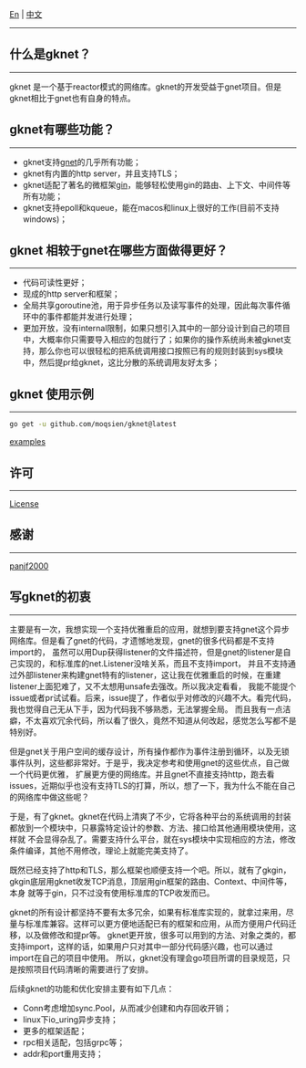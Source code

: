 [En](https://github.com/moqsien/gknet) | [中文](https://github.com/moqsien/gknet/blob/main/docs/ReadMe_CN.md)

---------------------------
## 什么是gknet？

---------------------------
gknet 是一个基于reactor模式的网络库。gknet的开发受益于gnet项目。但是gknet相比于gnet也有自身的特点。

## gknet有哪些功能？
---------------------------
- gknet支持[gnet](https://github.com/panjf2000/gnet)的几乎所有功能；
- gknet有内置的http server，并且支持TLS；
- gknet适配了著名的微框架[gin](https://github.com/gin-gonic/gin)，能够轻松使用gin的路由、上下文、中间件等所有功能；
- gknet支持epoll和kqueue，能在macos和linux上很好的工作(目前不支持windows)；

## gknet 相较于gnet在哪些方面做得更好？
---------------------------
- 代码可读性更好；
- 现成的http server和框架；
- 全局共享goroutine池，用于异步任务以及读写事件的处理，因此每次事件循环中的事件都能并发进行处理；
- 更加开放，没有internal限制，如果只想引入其中的一部分设计到自己的项目中，大概率你只需要导入相应的包就行了；如果你的操作系统尚未被gknet支持，那么你也可以很轻松的把系统调用接口按照已有的规则封装到sys模块中，然后提pr给gknet，这比分散的系统调用友好太多；

## gknet 使用示例
---------------------------
```bash
go get -u github.com/moqsien/gknet@latest
```
[examples](https://github.com/moqsien/gknet/tree/main/examples)

## 许可
---------------------------
[License](https://github.com/moqsien/gknet/blob/main/LICENSE)

## 感谢
---------------------------
[panjf2000](https://github.com/panjf2000)

## 写gknet的初衷
---------------------------
主要是有一次，我想实现一个支持优雅重启的应用，就想到要支持gnet这个异步网络库。但是看了gnet的代码，才遗憾地发现，gnet的很多代码都是不支持import的，
虽然可以用Dup获得listener的文件描述符，但是gnet的listener是自己实现的，和标准库的net.Listener没啥关系，而且不支持import，
并且不支持通过外部listener来构建gnet特有的listener，这让我在优雅重启的时候，在重建listener上面犯难了，又不太想用unsafe去强改。所以我决定看看，
我能不能提个issue或者pr试试看。后来，issue提了，作者似乎对修改的兴趣不大。看完代码，我也觉得自己无从下手，因为代码我不够熟悉，无法掌握全局。
而且我有一点洁癖，不太喜欢冗余代码，所以看了很久，竟然不知道从何改起，感觉怎么写都不是特别好。

但是gnet关于用户空间的缓存设计，所有操作都作为事件注册到循环，以及无锁事件队列，这些都非常好。于是乎，我决定参考和使用gnet的这些优点，自己做一个代码更优雅，
扩展更方便的网络库。并且gnet不直接支持http，跑去看issues，近期似乎也没有支持TLS的打算，所以，想了一下，我为什么不能在自己的网络库中做这些呢？

于是，有了gknet。gknet在代码上清爽了不少，它将各种平台的系统调用的封装都放到一个模块中，只暴露特定设计的参数、方法、接口给其他通用模块使用，这样就
不会显得杂乱了。需要支持什么平台，就在sys模块中实现相应的方法，修改条件编译，其他不用修改，理论上就能完美支持了。

既然已经支持了http和TLS，那么框架也顺便支持一个吧。所以，就有了gkgin，gkgin底层用gknet收发TCP消息，顶层用gin框架的路由、Context、中间件等，本身
就等于gin，只不过没有使用标准库的TCP收发而已。

gknet的所有设计都坚持不要有太多冗余，如果有标准库实现的，就拿过来用，尽量与标准库兼容。这样可以更方便地适配已有的框架和应用，从而方便用户代码迁移，以及做修改和提pr等。
gknet更开放，很多可以用到的方法、对象之类的，都支持import，这样的话，如果用户只对其中一部分代码感兴趣，也可以通过import在自己的项目中使用。
所以，gknet没有理会go项目所谓的目录规范，只是按照项目代码清晰的需要进行了安排。

后续gknet的功能和优化安排主要有如下几点：
- Conn考虑增加sync.Pool，从而减少创建和内存回收开销；
- linux下io_uring异步支持；
- 更多的框架适配；
- rpc相关适配，包括grpc等；
- addr和port重用支持；

